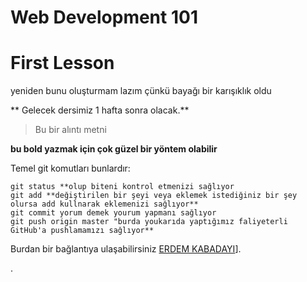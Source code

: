 # Web Development 101     

# First Lesson 
yeniden bunu oluşturmam lazım çünkü bayağı bir karışıklık oldu 


** Gelecek dersimiz 1 hafta sonra olacak.**
>Bu bir alıntı metni

__bu bold yazmak için çok güzel bir yöntem olabilir__

Temel git komutları bunlardır:
```
git status **olup biteni kontrol etmenizi sağlıyor 
git add **değiştirilen bir şeyi veya eklemek istediğiniz bir şey olursa add kullnarak eklemenizi sağlıyor**
git commit yorum demek yourum yapmanı sağlıyor
git push origin master "burda youkarıda yaptığımız faliyeterli GitHub'a pushlamamızı sağlıyor**
```
Burdan bir bağlantıya ulaşabilirsiniz [ERDEM KABADAYI](https://www.youtube.com/channel/UCjLNzxio7YMI57e1ArKHpjA)].


.
